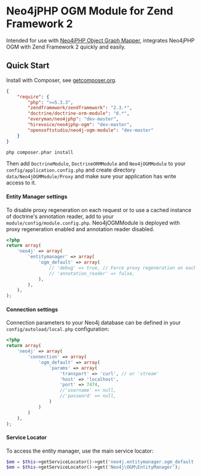 # Neo4jPHP OGM Module for Zend Framework 2

Intended for use with <a target="_blank" href="https://github.com/lphuberdeau/Neo4j-PHP-OGM">Neo4jPHP Object Graph Mapper</a>, integrates Neo4jPHP OGM with Zend Framework 2 quickly and easily.

## Quick Start

Install with Composer, see [getcomposer.org](http://getcomposer.org/).  
```json
{
    "require": {
        "php": ">=5.3.3",
        "zendframework/zendframework": "2.3.*",
        "doctrine/doctrine-orm-module": "0.*",
        "everyman/neo4jphp": "dev-master",
        "hirevoice/neo4jphp-ogm": "dev-master",
        "opensoftstudio/neo4j-ogm-module": "dev-master"
    }
}
```

```sh
php composer.phar install
```

Then add `DoctrineModule`, `DoctrineORMModule` and `Neo4jOGMModule` to your `config/application.config.php` and create directory
`data/Neo4jOGMModule/Proxy` and make sure your application has write access to it.

#### Entity Manager settings
To disable proxy regeneration on each request or to use a cached instance of doctrine's annotation reader, add to your `module/config/module.config.php`.  Neo4jOGMModule is deployed with proxy regeneration enabled and annotation reader disabled.

```php
<?php
return array(
    'neo4j' => array(
        'entitymanager' => array(
            'ogm_default' => array(
                // 'debug' => true, // Force proxy regeneration on each request
                // 'annotation_reader' => false,
            ),
        ),
    ),
);
```
#### Connection settings
Connection parameters to your Neo4j database can be defined in your `config/autoload/local.php` configuration:

```php
<?php
return array(
    'neo4j' => array(
        'connection' => array(
            'ogm_default' => array(
                'params' => array(
                    'transport' => 'curl', // or 'stream'
                    'host' => 'localhost',
                    'port' => 7474,
                    //'username' => null,
                    //'password' => null,
                )
            )
        )
    ),
);
```
#### Service Locator
To access the entity manager, use the main service locator:

```php
$em = $this->getServiceLocator()->get('neo4j.entitymanager.ogm_default');
$em = $this->getServiceLocator()->get('Neo4j\OGM\EntityManager');
```
